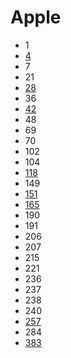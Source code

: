 # Apple

- 1
- [4](../solutions/4.md)
- 7
- 21
- [28](../solutions/28.md)
- 36
- [42](../solutions/42.md)
- 48
- 69
- 70
- 102
- 104
- [118](../solutions/118.md)
- 149
- [151](../solutions/151.md)
- [165](../solutions/165.md)
- 190
- 191
- 206
- 207
- 215
- 221
- 236
- 237
- 238
- 240
- [257](../solutions/257.md)
- 284
- [383](../solutions/383.md)